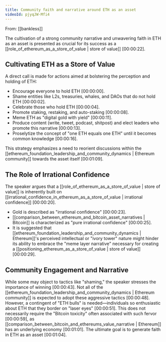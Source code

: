 ```yaml
---
title: Community faith and narrative around ETH as an asset
videoId: pjyqJW-Mfi4
---
```


From: [[bankless]] <br/> 

The cultivation of a strong community narrative and unwavering faith in ETH as an asset is presented as crucial for its success as a [[role_of_ethereum_as_a_store_of_value | store of value]] <a class="yt-timestamp" data-t="00:00:22">[00:00:22]</a>.

## Cultivating ETH as a Store of Value

A direct call is made for actions aimed at bolstering the perception and holding of ETH:
*   Encourage everyone to hold ETH <a class="yt-timestamp" data-t="00:00:00">[00:00:00]</a>.
*   Shame entities like L2s, treasuries, whales, and DAOs that do not hold ETH <a class="yt-timestamp" data-t="00:00:02">[00:00:02]</a>.
*   Celebrate those who hold ETH <a class="yt-timestamp" data-t="00:00:04">[00:00:04]</a>.
*   Promote staking, restaking, and auto-staking <a class="yt-timestamp" data-t="00:00:08">[00:00:08]</a>.
*   Meme ETH as "digital gold with yield" <a class="yt-timestamp" data-t="00:00:11">[00:00:11]</a>.
*   Produce content (write, tweet, podcast, shitpost) and elect leaders who promote this narrative <a class="yt-timestamp" data-t="00:00:13">[00:00:13]</a>.
*   Proselytize the concept of "one ETH equals one ETH" until it becomes common knowledge <a class="yt-timestamp" data-t="00:00:16">[00:00:16]</a>.

This strategy emphasizes a need to reorient discussions within the [[ethereum_foundation_leadership_and_community_dynamics | Ethereum community]] towards the asset itself <a class="yt-timestamp" data-t="00:01:09">[00:01:09]</a>.

## The Role of Irrational Confidence

The speaker argues that a [[role_of_ethereum_as_a_store_of_value | store of value]] is inherently built on [[irrational_confidence_in_ethereum_as_a_store_of_value | irrational confidence]] <a class="yt-timestamp" data-t="00:00:20">[00:00:20]</a>.
*   Gold is described as "irrational confidence" <a class="yt-timestamp" data-t="00:00:23">[00:00:23]</a>.
*   [[comparison_between_ethereum_and_bitcoin_asset_narratives | Bitcoin]] is characterized as "pure irrational confidence" <a class="yt-timestamp" data-t="00:00:25">[00:00:25]</a>.
*   It is suggested that [[ethereum_foundation_leadership_and_community_dynamics | Ethereum]]'s perceived intellectual or "ivory tower" nature might hinder its ability to embrace the "meme layer narrative" necessary for creating a [[positioning_ethereum_as_a_store_of_value | store of value]] <a class="yt-timestamp" data-t="00:00:29">[00:00:29]</a>.

## Community Engagement and Narrative

While some may object to tactics like "shaming," the speaker stresses the importance of winning <a class="yt-timestamp" data-t="00:00:43">[00:00:43]</a>. Not all of the [[ethereum_foundation_leadership_and_community_dynamics | Ethereum community]] is expected to adopt these aggressive tactics <a class="yt-timestamp" data-t="00:00:48">[00:00:48]</a>. However, a contingent of "ETH bulls" is needed—individuals so enthusiastic about ETH that they border on "laser eyes" <a class="yt-timestamp" data-t="00:00:51">[00:00:51]</a>. This does not necessarily require the "Bitcoin toxicity" often associated with such fervor <a class="yt-timestamp" data-t="00:00:59">[00:00:59]</a>, as [[comparison_between_bitcoin_and_ethereums_value_narrative | Ethereum]] has an underlying economy <a class="yt-timestamp" data-t="00:01:01">[00:01:01]</a>. The ultimate goal is to generate faith in ETH as an asset <a class="yt-timestamp" data-t="00:01:04">[00:01:04]</a>.